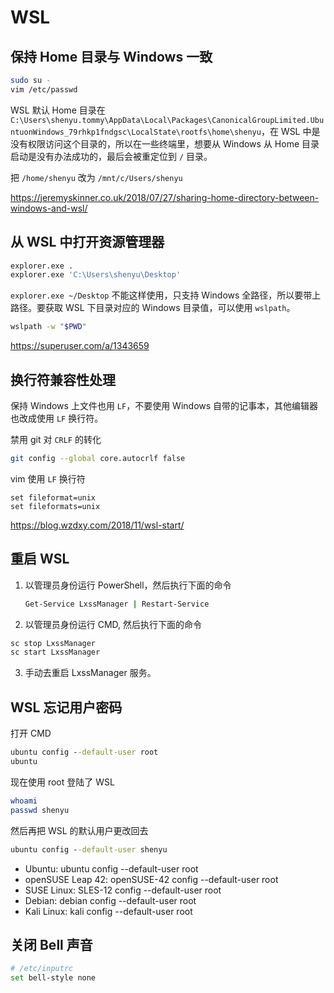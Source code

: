 # WSL


## 保持 Home 目录与 Windows 一致

```bash
sudo su -
vim /etc/passwd
```

WSL 默认 Home 目录在 `C:\Users\shenyu.tommy\AppData\Local\Packages\CanonicalGroupLimited.UbuntuonWindows_79rhkp1fndgsc\LocalState\rootfs\home\shenyu`，在 WSL 中是没有权限访问这个目录的，所以在一些终端里，想要从 Windows 从 Home 目录启动是没有办法成功的，最后会被重定位到 `/` 目录。

把 `/home/shenyu` 改为 `/mnt/c/Users/shenyu`

https://jeremyskinner.co.uk/2018/07/27/sharing-home-directory-between-windows-and-wsl/

## 从 WSL 中打开资源管理器

```bash
explorer.exe .
explorer.exe 'C:\Users\shenyu\Desktop'
```
`explorer.exe ~/Desktop`  不能这样使用，只支持 Windows 全路径，所以要带上路径。要获取 WSL 下目录对应的 Windows 目录值，可以使用 `wslpath`。

```bash
wslpath -w "$PWD"
```

https://superuser.com/a/1343659


## 换行符兼容性处理

保持 Windows 上文件也用 `LF`，不要使用 Windows 自带的记事本，其他编辑器也改成使用 `LF` 换行符。

禁用 git 对 `CRLF` 的转化

```bash
git config --global core.autocrlf false
```

vim 使用 `LF` 换行符

```vim
set fileformat=unix
set fileformats=unix
```

https://blog.wzdxy.com/2018/11/wsl-start/

## 重启 WSL

1. 以管理员身份运行 PowerShell，然后执行下面的命令

   ```cmd
   Get-Service LxssManager | Restart-Service
   ```

2. 以管理员身份运行 CMD, 然后执行下面的命令

  ```cmd
  sc stop LxssManager
  sc start LxssManager
  ```

3. 手动去重启 LxssManager 服务。

## WSL 忘记用户密码

打开 CMD

```cmd
ubuntu config --default-user root
ubuntu
```

现在使用 root 登陆了 WSL

```bash
whoami
passwd shenyu
```

然后再把 WSL 的默认用户更改回去

```cmd
ubuntu config --default-user shenyu
```

* Ubuntu: ubuntu config --default-user root
* openSUSE Leap 42: openSUSE-42 config --default-user root
* SUSE Linux: SLES-12 config --default-user root
* Debian: debian config --default-user root
* Kali Linux: kali config --default-user root

## 关闭 Bell 声音

```bash
# /etc/inputrc
set bell-style none
```
